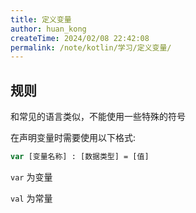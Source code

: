 ```yaml
---
title: 定义变量
author: huan_kong
createTime: 2024/02/08 22:42:08
permalink: /note/kotlin/学习/定义变量/
---
```


## 规则

和常见的语言类似，不能使用一些特殊的符号

在声明变量时需要使用以下格式:

~~~ kotlin
var [变量名称] : [数据类型] = [值]
~~~

`var` 为变量

`val` 为常量
